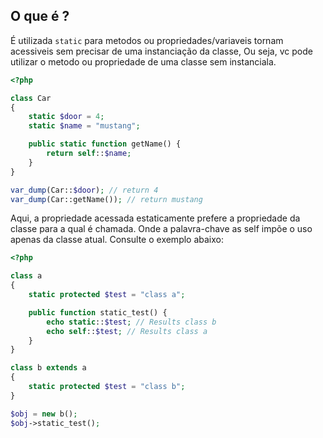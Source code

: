 ## O que é ?
É utilizada `static` para metodos ou propriedades/variaveis  tornam acessiveis sem precisar de uma instanciação da classe, Ou seja, vc pode utilizar o metodo ou propriedade de uma classe sem instanciala.
```php
<?php

class Car 
{
	static $door = 4;
	static $name = "mustang";

	public static function getName() {
		return self::$name;
	}
}

var_dump(Car::$door); // return 4
var_dump(Car::getName()); // return mustang
```

Aqui, a propriedade acessada estaticamente prefere a propriedade da classe para a qual é chamada. Onde a palavra-chave as self impõe o uso apenas da classe atual. Consulte o exemplo abaixo:
```php
<?php

class a
{
	static protected $test = "class a";

	public function static_test() {
		echo static::$test; // Results class b
		echo self::$test; // Results class a
	}
}

class b extends a
{
	static protected $test = "class b";
}

$obj = new b();
$obj->static_test();
```